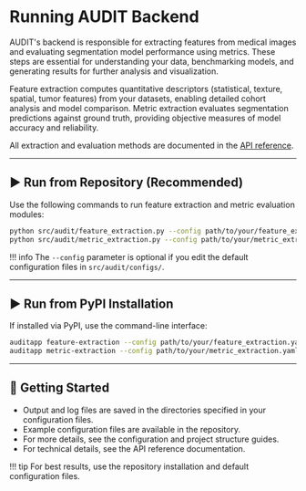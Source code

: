 # Running AUDIT Backend

AUDIT's backend is responsible for extracting features from medical images and evaluating segmentation model performance using metrics. These steps are essential for understanding your data, benchmarking models, and generating results for further analysis and visualization.

Feature extraction computes quantitative descriptors (statistical, texture, spatial, tumor features) from your datasets, enabling detailed cohort analysis and model comparison. Metric extraction evaluates segmentation predictions against ground truth, providing objective measures of model accuracy and reliability.

All extraction and evaluation methods are documented in the [API reference](../API_reference/features/index.md).

---

## ▶️ Run from Repository (Recommended)

Use the following commands to run feature extraction and metric evaluation modules:

```bash
python src/audit/feature_extraction.py --config path/to/your/feature_extraction.yaml
python src/audit/metric_extraction.py --config path/to/your/metric_extraction.yaml
```

!!! info
    The `--config` parameter is optional if you edit the default configuration files in `src/audit/configs/`.

---

## ▶️ Run from PyPI Installation

If installed via PyPI, use the command-line interface:

```bash
auditapp feature-extraction --config path/to/your/feature_extraction.yaml
auditapp metric-extraction --config path/to/your/metric_extraction.yaml
```

---

## 🏁 Getting Started

- Output and log files are saved in the directories specified in your configuration files.
- Example configuration files are available in the repository.
- For more details, see the configuration and project structure guides.
- For technical details, see the API reference documentation.

!!! tip
    For best results, use the repository installation and default configuration files.
